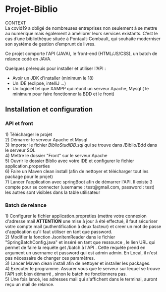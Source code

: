 # Projet-Biblio

CONTEXT <br/>
La covid19 a obligé de nombreuses entreprises non seulement à se mettre au numérique mais également à améliorer leurs services existants. C’est le cas d’une bibliothèque 
située à Pontault-Combault, qui souhaite moderniser son système de gestion d’emprunt de livres.

Ce projet comporte l'API (JAVA), le front-end (HTML/JS/CSS), un batch de relance codé en JAVA.<br/>

Quelques prérequis pour installer et utiliser l'API :<br/>
- Avoir un JDK d'installer (minimum le 18) <br/>
- Un IDE (eclipse, intelliJ ...)<br/>
- Un logiciel tel que XAMPP qui réunit un serveur Apache, Mysql ( le minimum pour faire fonctionner la BDD et le front)

<h2>Installation et configuration</h2>
<h3>API et front</h3>
1) Télécharger le projet <br/>
2) Démarrer le serveur Apache et Mysql <br/>
3) Importer le fichier <em>BiblioStudiDB.sql</em> qui se trouve dans /Biblio/Bdd dans le serveur SQL <br/>
4) Mettre le dossier "Front" sur le serveur Apache <br/>
5) Ouvrir le dossier Biblio avec votre IDE et configurer le fichier application.properties <br/>
6) Faire un Maven clean install (afin de nettoyer et télécharger tout les package pour le projet) <br/>
7) Lancer l'application avec springBoot afin de démarrer l'API. Il existe 3 compte pour se connecter (username : test@gmail.com, password : test) les autres sont visibles dans la table utilisateur 
<br/>
<h3>Batch de relance</h3>
1) Configurer le fichier application.propreties (mettre votre connexion d'adresse mail <strong> ATTENTION</strong> une mise à jour à été effectué, il faut sécuriser votre compte mail (authentification à deux facteur) et creer un mot de passe d'application qu'il faut utiliser en tant que password. <br/>
2) Modifier la fonction JsonItemReader dans le fichier "SpringBatchConfig.java" et inséré en tant que ressource , le lien URL qui permet de faire la requête get /batch à l'API . Cette requête prend en argument un username et password qui est admin admin. En Local, il n'est pas nécessaire de changer 
ces paramètres. <br/>
3) Lancer Maven clean install afin de nettoyer et installer les packages. <br/>
4) Executer le programme. Assurer vous que le serveur sur lequel se trouve l'API soit bien démarré , sinon le batch ne fonctionnera pas. <br/>
5) Une fois lancé, les adresses mail qui s'affichent dans le terminal, auront reçu un mail de relance. <br/>
